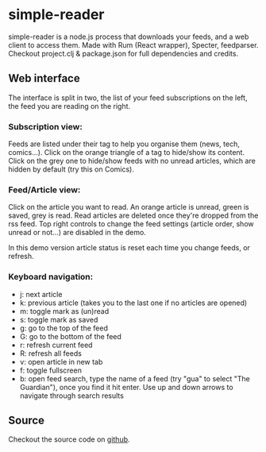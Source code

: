 # simple-reader

simple-reader is a node.js process that downloads your feeds, and a web client to access them.
Made with Rum (React wrapper), Specter, feedparser. Checkout project.clj & package.json for full dependencies and credits.

## Web interface

The interface is split in two, the list of your feed subscriptions on the left, the feed you are reading on the right.

### Subscription view:

Feeds are listed under their tag to help you organise them (news, tech, comics...). 
Click on the orange triangle of a tag to hide/show its content.
Click on the grey one to hide/show feeds with no unread articles, which are hidden by default (try this on Comics).

### Feed/Article view:

Click on the article you want to read.
An orange article is unread, green is saved, grey is read. Read articles are deleted once they're dropped from the rss feed.
Top right controls to change the feed settings (article order, show unread or not...) are disabled in the demo.

In this demo version article status is reset each time you change feeds, or refresh.

### Keyboard navigation:

- j: next article
- k: previous article (takes you to the last one if no articles are opened)
- m: toggle mark as (un)read
- s: toggle mark as saved
- g: go to the top of the feed
- G: go to the bottom of the feed
- r: refresh current feed
- R: refresh all feeds
- v: open article in new tab
- f: toggle fullscreen
- b: open feed search, type the name of a feed (try "gua" to select "The Guardian"), once you find it hit enter. Use up and down arrows to navigate through search results

## Source

Checkout the source code on [github](https://github.com/Wonko7/sreader).
